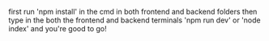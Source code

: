 first run 'npm install' in the cmd in both frontend and backend folders
then type in the both the frontend and backend terminals 'npm run dev' or 'node index' and you're good to go! 
